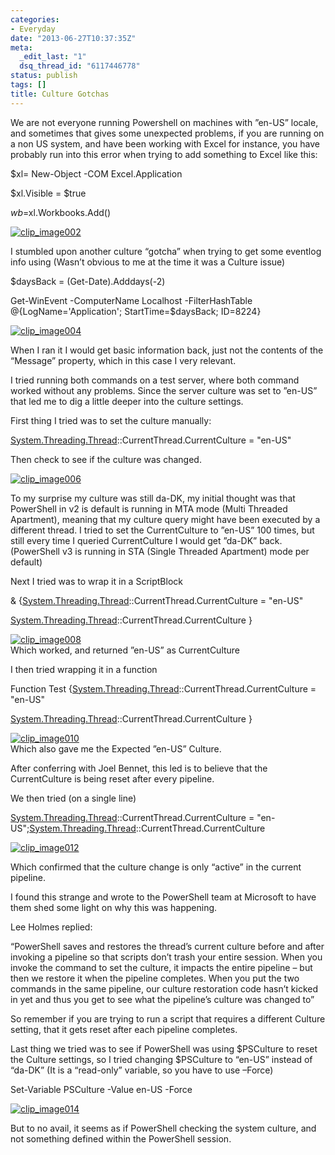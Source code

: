 ```yaml
---
categories:
- Everyday
date: "2013-06-27T10:37:35Z"
meta:
  _edit_last: "1"
  dsq_thread_id: "6117446778"
status: publish
tags: []
title: Culture Gotchas
---
```

We are not everyone running Powershell on machines with ”en-US” locale, and sometimes that gives some unexpected problems, if you are running on a non US system, and have been working with Excel for instance, you have probably run into this error when trying to add something to Excel like this:

$xl= New-Object -COM Excel.Application

$xl.Visible = $true

$wb=$xl.Workbooks.Add()

[![clip_image002](/assets/images/clip_image002_thumb.jpg "clip\_image002")](http://www.xipher.dk/assets/images/clip_image002.jpg)

I stumbled upon another culture “gotcha” when trying to get some eventlog info using (Wasn’t obvious to me at the time it was a Culture issue)

$daysBack = (Get-Date).Adddays(-2)

Get-WinEvent -ComputerName Localhost -FilterHashTable @{LogName='Application'; StartTime=$daysBack; ID=8224}

[![clip_image004](/assets/images/clip_image004_thumb.jpg "clip\_image004")](http://www.xipher.dk/assets/images/clip_image004.jpg)

When I ran it I would get basic information back, just not the contents of the “Message” property, which in this case I very relevant.

I tried running both commands on a test server, where both command worked without any problems. Since the server culture was set to ”en-US” that led me to dig a little deeper into the culture settings.

First thing I tried was to set the culture manually:

[System.Threading.Thread]::CurrentThread.CurrentCulture = "en-US"

Then check to see if the culture was changed.

[System.Threading.Thread]::CurrentThread.CurrentCulture

[![clip_image006](/assets/images/clip_image006_thumb.jpg "clip\_image006")](http://www.xipher.dk/assets/images/clip_image006.jpg)

To my surprise my culture was still da-DK, my initial thought was that PowerShell in v2 is default is running in MTA mode (Multi Threaded Apartment), meaning that my culture query might have been executed by a different thread. I tried to set the CurrentCulture to ”en-US” 100 times, but still every time I queried CurrentCulture I would get ”da-DK” back. (PowerShell v3 is running in STA (Single Threaded Apartment) mode per default)

Next I tried was to wrap it in a ScriptBlock

& {[System.Threading.Thread]::CurrentThread.CurrentCulture = "en-US"

[System.Threading.Thread]::CurrentThread.CurrentCulture }

[![clip_image008](/assets/images/clip_image008_thumb.jpg "clip\_image008")](http://www.xipher.dk/assets/images/clip_image008.jpg)  
Which worked, and returned ”en-US” as CurrentCulture

I then tried wrapping it in a function

Function Test {[System.Threading.Thread]::CurrentThread.CurrentCulture = "en-US"

[System.Threading.Thread]::CurrentThread.CurrentCulture }

[![clip_image010](/assets/images/clip_image010_thumb.jpg "clip\_image010")](http://www.xipher.dk/assets/images/clip_image010.jpg)  
Which also gave me the Expected ”en-US” Culture.

After conferring with Joel Bennet, this led is to believe that the CurrentCulture is being reset after every pipeline.

We then tried (on a single line)

[System.Threading.Thread]::CurrentThread.CurrentCulture = "en-US";[System.Threading.Thread]::CurrentThread.CurrentCulture

[![clip_image012](/assets/images/clip_image012_thumb.jpg "clip\_image012")](http://www.xipher.dk/assets/images/clip_image012.jpg)

Which confirmed that the culture change is only “active” in the current pipeline.

I found this strange and wrote to the PowerShell team at Microsoft to have them shed some light on why this was happening.

Lee Holmes replied:

“PowerShell saves and restores the thread’s current culture before and after invoking a pipeline so that scripts don’t trash your entire session. When you invoke the command to set the culture, it impacts the entire pipeline – but then we restore it when the pipeline completes. When you put the two commands in the same pipeline, our culture restoration code hasn’t kicked in yet and thus you get to see what the pipeline’s culture was changed to”

So remember if you are trying to run a script that requires a different Culture setting, that it gets reset after each pipeline completes.

Last thing we tried was to see if PowerShell was using $PSCulture to reset the Culture settings, so I tried changing $PSCulture to “en-US” instead of “da-DK” (It is a “read-only” variable, so you have to use –Force)

Set-Variable PSCulture -Value en-US -Force

[![clip_image014](/assets/images/clip_image014_thumb.jpg "clip\_image014")](http://www.xipher.dk/assets/images/clip_image014.jpg)

But to no avail, it seems as if PowerShell checking the system culture, and not something defined within the PowerShell session.

